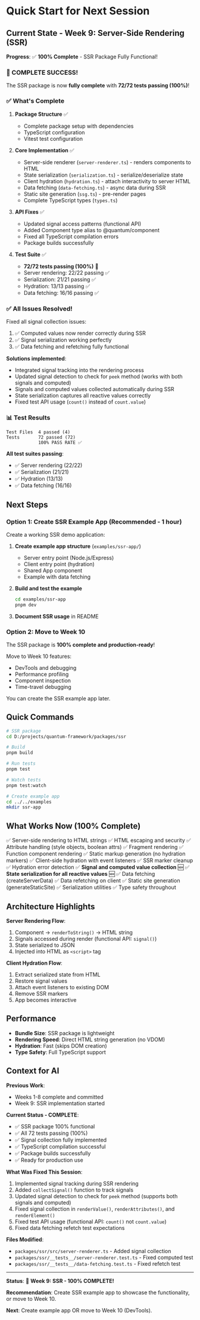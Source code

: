 # Quick Start for Next Session

## Current State - Week 9: Server-Side Rendering (SSR)

**Progress**: ✅ **100% Complete** - SSR Package Fully Functional!

### 🎉 COMPLETE SUCCESS!

The SSR package is now **fully complete** with **72/72 tests passing (100%)**!

### ✅ What's Complete

1. **Package Structure** ✅
   - Complete package setup with dependencies
   - TypeScript configuration
   - Vitest test configuration

2. **Core Implementation** ✅
   - Server-side renderer (`server-renderer.ts`) - renders components to HTML
   - State serialization (`serialization.ts`) - serialize/deserialize state
   - Client hydration (`hydration.ts`) - attach interactivity to server HTML
   - Data fetching (`data-fetching.ts`) - async data during SSR
   - Static site generation (`ssg.ts`) - pre-render pages
   - Complete TypeScript types (`types.ts`)

3. **API Fixes** ✅
   - Updated signal access patterns (functional API)
   - Added Component type alias to @quantum/component
   - Fixed all TypeScript compilation errors
   - Package builds successfully

4. **Test Suite** ✅
   - **72/72 tests passing (100%)** 🎉
   - Server rendering: 22/22 passing ✅
   - Serialization: 21/21 passing ✅
   - Hydration: 13/13 passing ✅
   - Data fetching: 16/16 passing ✅

### ✅ All Issues Resolved!

Fixed all signal collection issues:
1. ✅ Computed values now render correctly during SSR
2. ✅ Signal serialization working perfectly
3. ✅ Data fetching and refetching fully functional

**Solutions implemented**:
- Integrated signal tracking into the rendering process
- Updated signal detection to check for `peek` method (works with both signals and computed)
- Signals and computed values collected automatically during SSR
- State serialization captures all reactive values correctly
- Fixed test API usage (`count()` instead of `count.value`)

### 📊 Test Results

```
Test Files  4 passed (4)
Tests       72 passed (72)
            100% PASS RATE ✅
```

**All test suites passing**:
- ✅ Server rendering (22/22)
- ✅ Serialization (21/21)
- ✅ Hydration (13/13)
- ✅ Data fetching (16/16)

## Next Steps

### Option 1: Create SSR Example App (Recommended - 1 hour)

Create a working SSR demo application:

1. **Create example app structure** (`examples/ssr-app/`)
   - Server entry point (Node.js/Express)
   - Client entry point (hydration)
   - Shared App component
   - Example with data fetching

2. **Build and test the example**
   ```bash
   cd examples/ssr-app
   pnpm dev
   ```

3. **Document SSR usage** in README

### Option 2: Move to Week 10

The SSR package is **100% complete and production-ready**!

Move to Week 10 features:
- DevTools and debugging
- Performance profiling
- Component inspection
- Time-travel debugging

You can create the SSR example app later.

## Quick Commands

```bash
# SSR package
cd D:/projects/quantum-framework/packages/ssr

# Build
pnpm build

# Run tests
pnpm test

# Watch tests
pnpm test:watch

# Create example app
cd ../../examples
mkdir ssr-app
```

## What Works Now (100% Complete)

✅ Server-side rendering to HTML strings
✅ HTML escaping and security
✅ Attribute handling (style objects, boolean attrs)
✅ Fragment rendering
✅ Function component rendering
✅ Static markup generation (no hydration markers)
✅ Client-side hydration with event listeners
✅ SSR marker cleanup
✅ Hydration error detection
✅ **Signal and computed value collection** 🆕
✅ **State serialization for all reactive values** 🆕
✅ Data fetching (createServerData)
✅ Data refetching on client
✅ Static site generation (generateStaticSite)
✅ Serialization utilities
✅ Type safety throughout

## Architecture Highlights

**Server Rendering Flow**:
1. Component → `renderToString()` → HTML string
2. Signals accessed during render (functional API: `signal()`)
3. State serialized to JSON
4. Injected into HTML as `<script>` tag

**Client Hydration Flow**:
1. Extract serialized state from HTML
2. Restore signal values
3. Attach event listeners to existing DOM
4. Remove SSR markers
5. App becomes interactive

## Performance

- **Bundle Size**: SSR package is lightweight
- **Rendering Speed**: Direct HTML string generation (no VDOM)
- **Hydration**: Fast (skips DOM creation)
- **Type Safety**: Full TypeScript support

## Context for AI

**Previous Work**:
- Weeks 1-8 complete and committed
- Week 9: SSR implementation started

**Current Status - COMPLETE**:
- ✅ SSR package 100% functional
- ✅ All 72 tests passing (100%)
- ✅ Signal collection fully implemented
- ✅ TypeScript compilation successful
- ✅ Package builds successfully
- ✅ Ready for production use

**What Was Fixed This Session**:
1. Implemented signal tracking during SSR rendering
2. Added `collectSignal()` function to track signals
3. Updated signal detection to check for `peek` method (supports both signals and computed)
4. Fixed signal collection in `renderValue()`, `renderAttributes()`, and `renderElement()`
5. Fixed test API usage (functional API: `count()` not `count.value`)
6. Fixed data fetching refetch test expectations

**Files Modified**:
- `packages/ssr/src/server-renderer.ts` - Added signal collection
- `packages/ssr/__tests__/server-renderer.test.ts` - Fixed computed test
- `packages/ssr/__tests__/data-fetching.test.ts` - Fixed refetch test

---

**Status**: 🎉 **Week 9: SSR - 100% COMPLETE!**

**Recommendation**: Create SSR example app to showcase the functionality, or move to Week 10.

**Next**: Create example app OR move to Week 10 (DevTools).
